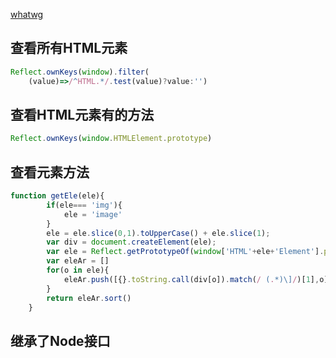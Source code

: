 <!--
 * @Author: your name
 * @Date: 2021-02-18 14:31:49
 * @LastEditTime: 2021-02-20 10:22:39
 * @LastEditors: Please set LastEditors
 * @Description: In User Settings Edit
 * @FilePath: \blogs\node.md
-->

[whatwg](https://html.spec.whatwg.org/)

## 查看所有HTML元素
```js
Reflect.ownKeys(window).filter(
    (value)=>/^HTML.*/.test(value)?value:'')
```
## 查看HTML元素有的方法
```js
Reflect.ownKeys(window.HTMLElement.prototype)
```

## 查看元素方法
```js
function getEle(ele){
        if(ele=== 'img'){
            ele = 'image'
        }
        ele = ele.slice(0,1).toUpperCase() + ele.slice(1);
        var div = document.createElement(ele);
        var ele = Reflect.getPrototypeOf(window['HTML'+ele+'Element'].prototype);
        var eleAr = []
        for(o in ele){
            eleAr.push([{}.toString.call(div[o]).match(/ (.*)\]/)[1],o]);
        }
        return eleAr.sort()
    }
```

## 继承了Node接口

